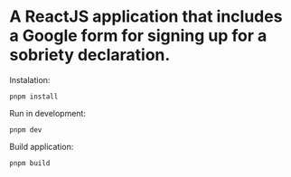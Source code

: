 # A ReactJS application that includes a Google form for signing up for a sobriety declaration.


Instalation:
```
pnpm install
```

Run in development:
```
pnpm dev
```
Build application:
```
pnpm build
```
